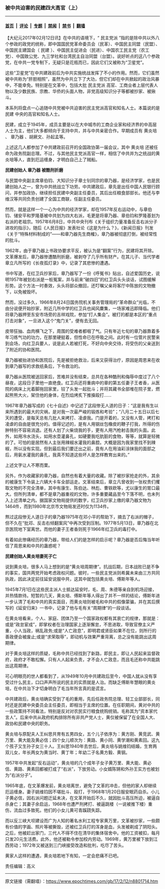 ### 被中共迫害的民建四大高官（上）

---

#### [首页](../../../..?n8801714) &nbsp;|&nbsp; [评论](../../../../../epoch-comment?n8801714) &nbsp;|&nbsp; [专题](../../../../../epoch-special?n8801714) &nbsp;|&nbsp; [禁闻](../../../../../epoch-news?n8801714) &nbsp;|&nbsp; [禁书](../../../../../books?n8801714) &nbsp;|&nbsp; [翻墙](https://github.com/gfw-breaker/nogfw/blob/master/README.md?n8801714)


<div class="post_content" id="artbody" itemprop="articleBody">
 <!-- article content begin -->
 <p>
  【大纪元2017年02月12日讯】在中共的语境下，“
  <ok href="https://www.epochtimes.com/gb/tag/%E6%B0%91%E4%B8%BB%E5%85%9A%E6%B4%BE.html">
   民主党派
  </ok>
  ”指的是除中共以外八个参政的政党的统称，即中国国民党革命委员会（民革）、中国民主同盟（民盟）、中国民主建国会（
  <ok href="https://www.epochtimes.com/gb/tag/%E6%B0%91%E5%BB%BA.html">
   民建
  </ok>
  ）、中国民主促进会（民进）、中国农工民主党（农工党）、中国致公党、九三学社和台湾民主自治同盟（台盟）。说好听点的这八个参政党，在中共一党专制下，无疑只是花瓶而已，因此它们又被称为“卫星党”。
 </p>
 <p>
  这些“卫星党”在中共建政前后为中共实施统战发挥了不小的作用。然而，它们虽然被中共称为“肝胆相照”，虽然为中共立下了大功，但它们却在中共掀起的政治风暴中，不能幸免。特别是在文革中，包括大批
  <ok href="https://www.epochtimes.com/gb/tag/%E6%B0%91%E4%B8%BB%E5%85%9A%E6%B4%BE.html">
   民主党派
  </ok>
  高官、工商业者上层代表人物以及少数民族、宗教、华侨的头面人物，非党高级知识分子等都被抄家、被揪斗。
 </p>
 <p>
  本系列将盘点一心追随中共党被中共迫害的民主党派高官和知名人士。本篇说的是
  <ok href="https://www.epochtimes.com/gb/tag/%E6%B0%91%E5%BB%BA.html">
   民建
  </ok>
  中央的高官和知名人士。
 </p>
 <p>
  民建，成立于1945年，成员主要是以在大中城市的工商企业家和经济界的中高层人士为主，他们大多都倾向于支持中共，并与中共亲密合作。早期成员有
  <ok href="https://www.epochtimes.com/gb/tag/%E9%BB%84%E7%82%8E%E5%9F%B9.html">
   黄炎培
  </ok>
  、
  <ok href="https://www.epochtimes.com/gb/tag/%E7%AB%A0%E4%B9%83%E5%99%A8.html">
   章乃器
  </ok>
  、胡厥文、孙起孟等。
 </p>
 <p>
  上述这几人都参加了中共建政前召开的全国政协第一届会议，其中
  <ok href="https://www.epochtimes.com/gb/tag/%E9%BB%84%E7%82%8E%E5%9F%B9.html">
   黄炎培
  </ok>
  还被任命为政务院副总理。不过，与其他民主党派高官一样，相信了中共并为之统战的黄炎培等人，直到厄运缠身，才明白自己上了贼船。
 </p>
 <p>
  <strong>
   民建创始人
   <ok href="https://www.epochtimes.com/gb/tag/%E7%AB%A0%E4%B9%83%E5%99%A8.html">
    章乃器
   </ok>
   被酷刑折磨
  </strong>
 </p>
 <p>
  与民盟中央副主席章伯钧、大知识分子章士钊同宗的章乃器，是经济学家，也是民建创始人之一，曾为中共统战立下功劳。中共建政后，章先是出任中国人民银行顾问，并参加政协，继续担任民建中央副主任委员，其后出任粮食部部长。他还与李维汉等共同负责创建了全国工商联，任副主任委员。
 </p>
 <p>
  然而，就是这样一个一心为中共的经济学家，却在1957年反右运动中，与章伯钧、储安平和罗隆基被中共划为四大右派，毛更是将章乃器、章伯钧和罗隆基划为右派的老祖宗。1957年6月8日，中共中央刊布《关于组织力量准备反击右派分子进攻的指示》，随后《人民日报》发表社论《这是为什么？》，《新闻日报》刊发《关于“特殊材料制成的”——和章乃器先生商榷》，章乃器被彻底打倒，被经常性的批斗。
 </p>
 <p>
  1962年，由于章乃器上书政协要求平反，被认为是“翻案”行为，民建将其开除。文革爆发后，章乃器惨遭酷刑折磨，被剥夺了几乎所有财产。在其儿子、当代学者章立凡所写的《长夜孤灯录》中，记录了其悲惨的遭遇。
 </p>
 <p>
  书中写道，在红卫兵抄家后，章乃器写了一份《呼冤书》贴出，自述爱国历史，说明1957年被划右派是一桩冤案，并与前来“破四旧”的红卫兵头头谈话，试图缓解形势。这个方法一时奏效，头头将部众撤回，还叮嘱父亲将客厅中陈放的文物撤下，以免被毁坏。
 </p>
 <p>
  然而，没过多久，1966年8月24日国务院机关事务管理局的“革命群众”光临，不由分说便开始抄家，附近几所中学的红卫兵也闻风麇集，一场家难迅即降临。他们将章乃器押至东安市场旁的吉祥戏院，参加“打人集会”。被打的都是本区的“重点打击对象”，一旦进入这个“鬼门关”，便有去无回。
 </p>
 <p>
  皮带狂抽、血肉横飞之下，周围的受难者都咽了气。只有年近七旬的章乃器靠着多年习练气功的功力，在那里硬挺着，但性命已在呼吸之间。此时有一位管片民警来到会场，向红卫兵要人，说是此人若被打死，不好向中央交待，将受伤的父亲送到了附近的协和医院。
 </p>
 <p>
  章乃器被抬进协和医院后，先是被拒绝救治，后来又获得治疗，原因是周恩来在收到章乃器写的求救纸条后，下令救治的。
 </p>
 <p>
  章乃器从医院被送回家后，苦难并没有结束，总共在各种酷刑和侮辱中度过了八个昼夜，这段日子里他一直绝食。红卫兵还将重病中的章的第五任妻子王者香，从医院的病床上光着脚拖回家里，铰了头发一起批斗；并将其藏书全部堆在院子里，燃起熊熊大火，架住他的身体，在烈焰烤炙下推搡殴打……
 </p>
 <p>
  1967年章乃器写成的《七十自述》中记述了这段惨无人道的日子：“这是我有生以来所遇到的最大的灾祸，是对我一次最严峻的锻炼和考验”；“八月二十五日以后七天的遭受，是每天总有几批人来拷打、凌虐我。门是开着的，又没有人管，拷打和凌虐的自由是很充分的。值得记述的，是有人用钢丝包橡皮的鞭子打我，所得的伤肿特别不容易消退。还有人划了火柴烧我的手，更有人用汽枪射击我的头面。此外，如用冷水浇头，如用水壶灌鼻孔，如硬要我吃肮脏的食物，等等，就算是轻微的了。可怕的是居然有人主张用辣椒水灌我的鼻腔。大概是因为我家里找不到辣椒，所以没有实现。但到最后我们要迁出之前，竟有人在用油彩涂抹我的面部之后，用氨水灌我的鼻孔，我真不知道这些坏人是怎样教育出来的。”
 </p>
 <p>
  上述文字让人不寒而栗。
 </p>
 <p>
  另外，作为收藏家的章乃器，自然也有着大量的收藏。除了被抄家抢走的外，其余的被康生下令装上六辆大卡车全部运走。文革结束后，章立凡曾收到一张权贵们攫取文物的不完全清单，其中有康生、陈伯达、林彪、曹轶欧等，尤以康生的胃口最大。但所列清单，都不是章乃器重视的文物，许多重要藏品至今下落不明，也未列入上述清单之内。据国家文物局提供的数字，红卫兵抄家上缴的章乃器文物为1464件，而到1980年北京市文物局发还时仅为1134件。
 </p>
 <p>
  熬过这段惨无人道日子的章乃器1975年在邓小平的帮助下，摘去了右派的帽子，但不久在“批邓、反击右倾翻案风”中再次受到压制。1977年5月13日，章乃器在北京医院地下室离世。而他的妻子王者香则死于1966年红卫兵的毒打中。
 </p>
 <p>
  有着如此惨痛经历的章乃器，带给人们的是怎样的启示呢？章乃器是否后悔当年听信了周恩来和中共的蛊惑呢？
 </p>
 <p>
  <strong>
   民建创始人黄炎培妻死子亡
  </strong>
 </p>
 <p>
  说到黄炎培，很多人马上想到的是“黄炎培周期律”。抗战后期，日本战败已是不争的事实，国共两党开始考虑政权问题。彼时，一些民主党派则希冀未来由三方共同执政，因此决定前往延安说服中共，这其中就包括黄炎培、傅斯年等人。
 </p>
 <p>
  1945年7月1日在这些民主派人士抵达延安时，毛、周、朱德等亲自到机场迎接，并热情款待。短暂的几天，黄炎培、傅斯年等人得出了并不一样的结论，傅斯年进一步认清了毛和中共的真实面目，而黄炎培则被毛和中共的假像蒙骗，并在其后撰写的《延安归来》一书中，记录了他与毛有关“周期律”的一段谈话。
 </p>
 <p>
  在黄炎培看来，个人、家庭、团体乃至一个国家政权都有其衰亡的规律，那就是：或是“政怠宦成”，即掌权者在治理国家上逐渐懈怠，不思进取，导致官僚主义严重，小人当政，祸乱政务;或是“人亡政息”，即明君或贤臣如果不在位，则所行的善政便会被废止;或是“求荣取辱”，即动机与效果严重背离，总之没有能跳出这周期律。
 </p>
 <p>
  对于黄炎培这样的质疑，毛称中共已经找到了新路，即民主，即让人民起来监督政府，政府才不敢松懈。只有人人起来负责，才不会人亡政息，而且毛还称中共能跳出这周期律。
 </p>
 <p>
  可心明眼亮的世人都看到了，从1949年10月中共建政后至今，中国人就从没有享受过什么民主，口口声声所说的民主的实质就是人治。而缺乏傅斯年慧眼的黄炎培，在中共治下才切身明白了毛当年所言真的是谎言。
 </p>
 <p>
  中共建政后，黄炎培确实受到了毛的重用，先后任政务院总理、轻工业部部长，同时还是民建中央委员会主任委员，即相当于主席的位置。在任职期间，黄对中共的一些政策持不同看法，特别是反对对农民实行粮食统购统销。毛称其为“资本家代言人”。后来中共从政府机构排除所有非共产党人士，黄仅被保留了在全国人大、政协和民建中央的职务。
 </p>
 <p>
  黄炎培与原配夫人王纠思共育有五男四女，五个儿子依序为：黄方刚、黄竞武、黄万里、黄大能及黄必信；四个女儿顺次为：黄路、黄小同、黄学潮和黄素回。这九个孩子又生孙子女三十人。王纠思1940年去世后，黄炎培与姚维钧结婚，生育两双儿女，年长两女为黄当时、黄丁年；年幼二子名黄方毅、黄钢。
 </p>
 <p>
  1957年中共发起“反右运动”，黄炎培的几个成年子女子黄万里、黄大能、黄必信、黄路、黄素回都被打成了“右派”，下放劳动。小女婿陈锵和外孙王实方也被划为“右派分子”。
 </p>
 <p>
  1965年底，在文革爆发前，黄炎培离世，避免了文革的冲击，但他的家人却继续厄运缠身。妻子姚维钧因不堪批斗、殴打，于1968年1月20日服安眠药自杀。小儿子黄必信，因右派问题迁延未决，在文革开始后不久，就因批斗高压所迫，被逼自杀身亡；其妻子余启运，1968年也遭严刑拷打、被逼跳楼（一说被推下楼）重伤，流血过多致死。他们的小女儿黄可青蹊跷失踪。
 </p>
 <p>
  而以反三峡大坝建设而广为人知的著名水利工程专家黄万里，文革被抄家，一些颇有价值的字画、照片等被撕毁，还被红卫兵打的浑身是血，头发被剃成了阴阳头。之后，他被赶出家门，三代人不得不住在清华的集体宿舍中。他的工资被扣，每月只发20元生活费。此外，他还被勒令参加校内劳动。1969年，黄万里被下放到江西劳动；1972年又被送到三门峡接受改造和批判，吃尽了苦头。
 </p>
 <p>
  黄家人这样的遭遇，黄炎培若地下有知，一定会悲痛不已吧。
 </p>
 <p>
  责任编辑：高义
 </p>
 <!-- article content end -->
 <div id="below_article_ad">
 </div>
</div>


---

原文链接（需翻墙）：https://www.epochtimes.com/gb/17/2/12/n8801714.htm